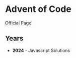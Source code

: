 # Advent of Code
[Official Page](https://adventofcode.com/)

## Years
- **2024** - Javascript Solutions